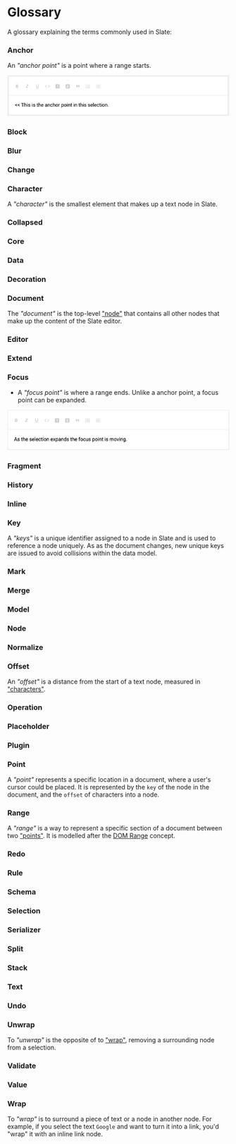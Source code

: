 # Glossary

A glossary explaining the terms commonly used in Slate:

### Anchor

An *"anchor point"* is a point where a range starts.

![An animated gif illustrating an anchor point within a selection](../images/glossary/anchor-point.gif "Anchor Point")

### Block

### Blur

### Change

### Character

A *"character"* is the smallest element that makes up a text node in Slate.

### Collapsed

### Core

### Data

### Decoration

### Document

The *"document"* is the top-level ["node"](#node) that contains all other nodes that make up the content of the Slate editor.

### Editor

### Extend

### Focus

* A *"focus point"* is where a range ends. Unlike a anchor point, a focus point can be expanded.

![An animated gif illustrating the focus point as it changes for an expanding selection](../images/glossary/focus-point.gif "Focus Point") 

### Fragment

### History

### Inline

### Key

A *"keys"* is a unique identifier assigned to a node in Slate and is used to reference a node uniquely. As as the document changes, new unique keys are issued to avoid collisions within the data model. 

### Mark

### Merge

### Model

### Node

### Normalize

### Offset

An *"offset"* is a distance from the start of a text node, measured in ["characters"](#character).

### Operation

### Placeholder

### Plugin

### Point

A *"point"* represents a specific location in a document, where a user's cursor could be placed. It is represented by the `key` of the node in the document, and the `offset` of characters into a node.

### Range

A *"range"* is a way to represent a specific section of a document between two ["points"](#point). It is modelled after the [DOM Range](https://developer.mozilla.org/en-US/docs/Web/API/Range) concept.

### Redo

### Rule

### Schema

### Selection

### Serializer

### Split

### Stack

### Text

### Undo

### Unwrap

To *"unwrap"* is the opposite of to ["wrap"](#wrap), removing a surrounding node from a selection.

### Validate

### Value

### Wrap

To *"wrap"* is to surround a piece of text or a node in another node. For example, if you select the text `Google` and want to turn it into a link, you'd "wrap" it with an inline link node.
